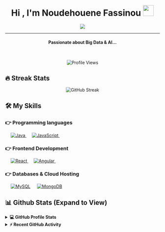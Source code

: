 <h1 align="center">Hi , I'm Noudehouene Fassinou <img src="https://media.giphy.com/media/hvRJCLFzcasrR4ia7z/giphy.gif" width="35"></h1>
<p align="center">
  <a href="https://github.com/DenverCoder1/readme-typing-svg">
    <img src="https://readme-typing-svg.herokuapp.com/?lines=D%C3%A9veloppeur+Java+%2F+Data+Engineer&center=true&width=500&height=50&color=00FF00">
  </a>
</p>
<hr/>
<h4 align="center">Passionate about Big Data & AI...</h4>
<br>
<p align="center"> <img src="https://komarev.com/ghpvc/?username=neko49&label=Profile%20Views&color=dc143c&style=plastic" alt="Profile Views" /> </p>

## 🔥 Streak Stats
<p align="center">
  <img align="center" src="https://github-readme-streak-stats.herokuapp.com/?user=neko49&theme=algolia" alt="GitHub Streak" />
</p>

## 🛠️ My Skills

### 👉 Programming languages
<p align="left"> 
  &emsp;
  <a href="https://www.java.com" target="_blank"> 
    <img alt="Java" src="https://img.shields.io/badge/Java-%23007396.svg?logo=java&logoColor=white">
  </a>
  &emsp;
  <a href="https://developer.mozilla.org/en-US/docs/Web/JavaScript" target="_blank"> 
     <img alt="JavaScript" src="https://img.shields.io/badge/JavaScript%20-%23F7DF1E.svg?logo=javascript&logoColor=black">
   </a>
&emsp; 
</p>

### 👉 Frontend Development
<p align="left"> 
   &emsp;
  <a href="https://reactjs.org" target="_blank"> 
    <img alt="React" src="https://img.shields.io/badge/React-%23563D7C.svg?style=flat&logo=react&logoColor=white"/>
  </a>
   &emsp;
  <a href="https://angular.io/" target="_blank"> 
    <img alt="Angular" src="https://img.shields.io/badge/-angular-DE0031?logo=angular"/>
  </a>
&emsp; 
</p>

### 👉 Databases & Cloud Hosting
<p align="left">
  &emsp;
    <a href="https://www.mysql.com/"><img alt="MySQL" src="https://img.shields.io/badge/MySQL-00000F?style=flat&logo=mysql&logoColor=white"></a>
  &emsp;
    <a href="https://www.mongodb.com/"><img alt="MongoDB" src ="https://img.shields.io/badge/MongoDB-07405E?style=flat&logo=mongodb&logoColor=white"/></a>
</p>

## 📊 Github Stats (Expand to View) 

<details> 
  <summary><b>💻 GitHub Profile Stats</b></summary>
  <br/>
  <p align="center">
    <a href="https://github.com/neko49">
      <img align="center" src="https://github-readme-stats.vercel.app/api?username=neko49&show_icons=true&locale=en&theme=algolia" alt="GitHub Stats" height="192px"/>
    </a>
  </p>
  <p align="center">
    <img src="https://github-readme-stats.vercel.app/api/top-langs?username=neko49&show_icons=true&locale=en&layout=compact&theme=algolia" alt="Top Languages" height="192px"/>
  </p>
  <br/>
</details>

<details>
  <summary><b>⚡ Recent GitHub Activity</b></summary>
  <br/>
   <a href="https://github.com/neko49">
     <img alt="GitHub Activity Graph" src="https://activity-graph.herokuapp.com/graph?username=neko49&custom_title=Contribution%20Graph&theme=react-dark" />
   </a>
  <br/>
</details>

<!--
**neko49/neko49** is a ✨ _special_ ✨ repository because its `README.md` (this file) appears on your GitHub profile.

Here are some ideas to get you started:

- 🔭 I’m currently working on ...
- 🌱 I’m currently learning ...
- 👯 I’m looking to collaborate on ...
- 🤔 I’m looking for help with ...
- 💬 Ask me about ...
- 📫 How to reach me: ...
- 😄 Pronouns: ...
- ⚡ Fun fact: ...
-->
